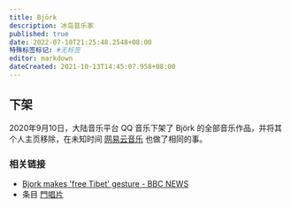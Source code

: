 ```yaml
---
title: Björk
description: 冰岛音乐家
published: true
date: 2022-07-10T21:25:48.2548+08:00
特殊标签标记: #无标签
editor: markdown
dateCreated: 2021-10-13T14:45:07.958+08:00
---
```


## 下架

2020年9月10日，大陆音乐平台 QQ 音乐下架了 Björk 的全部音乐作品，并将其个人主页移除，在未知时间 [网易云音乐][] 也做了相同的事。

[网易云音乐]: /company/网易/网易云音乐.md

### 相关链接

+   [Bjork makes 'free Tibet' gesture - BBC NEWS](https://web.archive.org/web/20210814182028/http://news.bbc.co.uk/2/hi/asia-pacific/7276891.stm)
+   条目 [門唱片](/company/門唱片.md)
